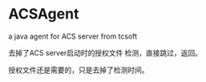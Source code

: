# ACSAgent
a java agent for ACS server from tcsoft

去掉了ACS server启动时的授权文件 检测，直接跳过，返回。

授权文件还是需要的，只是去掉了检测时间。 
